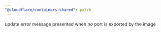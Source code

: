 ```yaml
---
"@cloudflare/containers-shared": patch
---
```


update error message presented when no port is exported by the image

